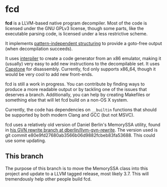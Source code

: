 # fcd

**fcd** is a LLVM-based native program decompiler. Most of the code is licensed
under the GNU GPLv3 license, though some parts, like the executable parsing
code, is licensed under a less restrictive scheme.

It implements [pattern-independent structuring][1] to provide a goto-free output
(when decompilation succeeds).

It uses [interpiler][2] to create a code generator from an x86 emulator, making
it (usually) very easy to add new instructions to the decompilable set. It uses
[Capstone][4] for disassembly. Currently, fcd only supports x86_64, though it
would be very cool to add new front-ends.

fcd is still a work in progress. You can contribute by finding ways to produce
a more readable output or by tackling one of the issues that deserves a branch.
Additionally, you can help by creating Makefiles or something else that will let
fcd build on a non-OS X system.

Currently, the code has dependencies on `__builtin` functions that should be
supported by both modern Clang and GCC (but not MSVC).

fcd uses a relatively old version of Daniel Berlin's MemorySSA utility, found in
[his GVN rewrite branch at dberlin/llvm-gvn-rewrite][3]. The version used is git
commit e80e9fd27680ab3566b06d9882fcbeb83fa53688. This could use some updating.

## This branch

The purpose of this branch is to move the MemorySSA class into this project and
update to a LLVM tagged release, most likely 3.7. This will tremendously help
other people build fcd.

  [1]: http://www.internetsociety.org/doc/no-more-gotos-decompilation-using-pattern-independent-control-flow-structuring-and-semantics
  [2]: https://github.com/zneak/interpiler
  [3]: https://github.com/dberlin/llvm-gvn-rewrite
  [4]: https://github.com/aquynh/capstone

